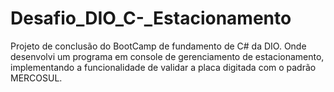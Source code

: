 # Desafio_DIO_C-_Estacionamento
Projeto de conclusão do BootCamp de fundamento de C# da DIO. Onde desenvolvi um programa em console de gerenciamento de estacionamento, implementando a funcionalidade de validar a placa digitada com o padrão MERCOSUL.

